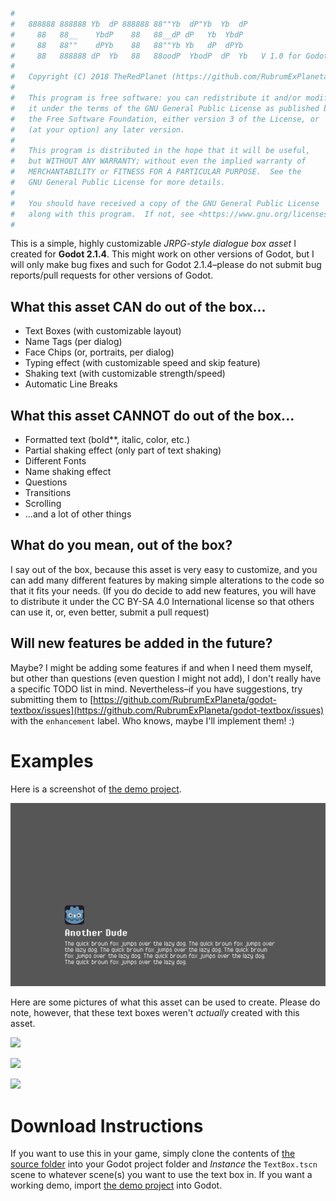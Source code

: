```python
#
#   888888 888888 Yb  dP 888888 88""Yb  dP"Yb  Yb  dP
#     88   88__    YbdP    88   88__dP dP   Yb  YbdP
#     88   88""    dPYb    88   88""Yb Yb   dP  dPYb
#     88   888888 dP  Yb   88   88oodP  YbodP  dP  Yb   V 1.0 for Godot 2.1.4
#
#   Copyright (C) 2018 TheRedPlanet (https://github.com/RubrumExPlaneta/)
#
#   This program is free software: you can redistribute it and/or modify
#   it under the terms of the GNU General Public License as published by
#   the Free Software Foundation, either version 3 of the License, or
#   (at your option) any later version.
#
#   This program is distributed in the hope that it will be useful,
#   but WITHOUT ANY WARRANTY; without even the implied warranty of
#   MERCHANTABILITY or FITNESS FOR A PARTICULAR PURPOSE.  See the
#   GNU General Public License for more details.
#
#   You should have received a copy of the GNU General Public License
#   along with this program.  If not, see <https://www.gnu.org/licenses/>.
#
```

This is a simple, highly customizable *JRPG-style dialogue box asset* I created for **Godot 2.1.4**. This might work on other versions of Godot, but I will only make bug fixes and such for Godot 2.1.4–please do not submit bug reports/pull requests for other versions of Godot.

## What this asset **CAN** do out of the box...
* Text Boxes (with customizable layout)
* Name Tags (per dialog)
* Face Chips (or, portraits, per dialog)
* Typing effect (with customizable speed and skip feature)
* Shaking text (with customizable strength/speed)
* Automatic Line Breaks

## What this asset **CANNOT** do out of the box...
* Formatted text (bold**, italic, color, etc.)
* Partial shaking effect (only part of text shaking)
* Different Fonts
* Name shaking effect
* Questions
* Transitions
* Scrolling
* ...and a lot of other things

## What do you mean, out of the box?
I say out of the box, because this asset is very easy to customize, and you can add many different features by making simple alterations to the code so that it fits your needs. (If you do decide to add new features, you will have to distribute it under the CC BY-SA 4.0 International license so that others can use it, or, even better, submit a pull request)

## Will new features be added in the future?
Maybe? I might be adding some features if and when I need them myself, but other than questions (even question I might not add), I don't really have a specific TODO list in mind. Nevertheless–if you have suggestions, try submitting them to [https://github.com/RubrumExPlaneta/godot-textbox/issues](https://github.com/RubrumExPlaneta/godot-textbox/issues) with the `enhancement` label. Who knows, maybe I'll implement them! :)


# Examples
Here is a screenshot of [the demo project](https://github.com/RubrumExPlaneta/godot-textbox/tree/master/demo/TextBox_demo).

![](https://github.com/RubrumExPlaneta/godot-textbox/raw/master/demo/screenshot.png)

Here are some pictures of what this asset can be used to create. Please do note, however, that these text boxes weren't *actually* created with this asset.

![](https://rpgbrunch.files.wordpress.com/2014/03/persona-4-screenshot-1.jpg)

![](https://i.imgur.com/kXnm5bs.jpg)

![](http://toucharcade.com/wp-content/uploads/2014/10/Photo-2014-10-02-11-56-19.jpg)

# Download Instructions
If you want to use this in your game, simply clone the contents of [the source folder](https://github.com/RubrumExPlaneta/godot-textbox/tree/master/source) into your Godot project folder and *Instance* the `TextBox.tscn` scene to whatever scene(s) you want to use the text box in. If you want a working demo, import [the demo project](https://github.com/RubrumExPlaneta/godot-textbox/tree/master/demo/TextBox_demo) into Godot.
